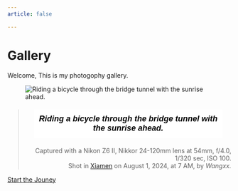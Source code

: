 ```yaml
---
article: false

---
```



# Gallery

<!-- 所有图片放在路径 /.vuepress/public/photos/ 下 
     图片路径的引用需要加入base地址 (base地址为同步到远程的仓库名称)
-->

<style>
    .styled-figcaption {
        color: #000000; /* 文本颜色 */
        font-style: italic; /* 设置文本为斜体 */
        font-weight: ; /* 设置文本为粗体 */
        font-family: "lucida grande", "lucida sans unicode", lucida, helvetica, "Hiragino Sans GB", "Microsoft YaHei", "WenQuanYi Micro Hei", sans-serif; /* 字体 */
        font-size: 12px; /* 字体大小 */
        text-align: right; /* 文本对齐 */
        margin: 20px; /* 外边距 */
        padding: 10px; /* 内边距 */
        background-color: #ffffff; /* 背景颜色 */
        border: 1px solid #fff; /* 边框 */
        border-radius: 0px; /* 边框圆角 */
    }
</style>

<style>
    .styled-paragraph {
        color: #000000; /* 文本颜色 */
        font-style: italic; /* 设置文本为斜体 */
        font-weight: bold; /* 设置文本为粗体 */
        font-family: "lucida grande", "lucida sans unicode", lucida, helvetica, "Hiragino Sans GB", "Microsoft YaHei", "WenQuanYi Micro Hei", sans-serif; /* 字体 */
        font-size: 18px; /* 字体大小 */
        text-align: center; /* 文本对齐 */
        margin: 20px; /* 外边距 */
        padding: 10px; /* 内边距 */
        background-color: #ffffff; /* 背景颜色 */
        border: 1px solid #fff; /* 边框 */
        border-radius: 0px; /* 边框圆角 */
    }
</style>

<style>
    .right-aligned {
        text-align: right; /* 设置文本右对齐 */
    }
</style>

<!-- The main content goes here-->

Welcome, This is my photogophy gallery.

<figure>
  <img src="/assets/photos/DSC_2950.jpg" alt="Riding a bicycle through the bridge tunnel with the sunrise ahead." title="Riding a bicycle through the bridge tunnel with the sunrise ahead." />
</figure>
<blockquote>
  <p class="styled-paragraph">Riding a bicycle through the bridge tunnel with the sunrise ahead.</p>
  <footer style="text-align: right;">Captured with a Nikon Z6 II, Nikkor 24-120mm lens at 54mm, f/4.0, 1/320 sec, ISO 100. </footer>
  <footer style="text-align: right;"> Shot in <a href="https://maps.app.goo.gl/f9KyANn1gGLnHKBC9">Xiamen</a> on August 1, 2024, at 7 AM, by <cite> Wangxx. </cite>
  </footer>
</blockquote>

[Start the Jouney](/en/)

<!-- <button id="toggle-sidebar">显示侧边栏</button> -->





